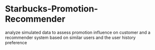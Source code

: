 # Starbucks-Promotion-Recommender
analyze simulated data to assess promotion influence on customer and a recommender system based on similar users and the user history preference
